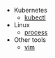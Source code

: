 * Kubernetes
  * [kubectl](https://github.com/serbangilvitu/cheatsheets/blob/main/k8s/kubectl.md)
* Linux
  * [process](https://github.com/serbangilvitu/cheatsheets/blob/main/linux/process.md)
* Other tools
  * [vim](https://github.com/serbangilvitu/cheatsheets/blob/main/vim.md)